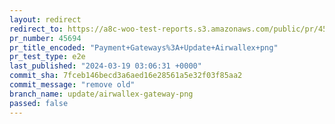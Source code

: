 ```yaml
---
layout: redirect
redirect_to: https://a8c-woo-test-reports.s3.amazonaws.com/public/pr/45694/e2e/index.html
pr_number: 45694
pr_title_encoded: "Payment+Gateways%3A+Update+Airwallex+png"
pr_test_type: e2e
last_published: "2024-03-19 03:06:31 +0000"
commit_sha: 7fceb146becd3a6aed16e28561a5e32f03f85aa2
commit_message: "remove old"
branch_name: update/airwallex-gateway-png
passed: false
---
```


